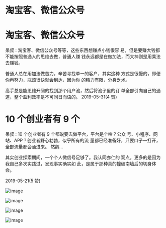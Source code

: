# 淘宝客、微信公众号

# 淘宝客、微信公众号

呆叔 : 淘宝客、微信公众号等等，这些东西想赚点小钱很容 易，但是要赚大钱都不能按照普通人的思维去做，普通人赚 钱永远都是在做加法，而大神则是用乘法去赚钱。

普通人总在用加法做苦力，辛苦寻找单一的客户，其实这种 方式是很慢的，即便你再努力，瓶颈很快就会到达，因为你 的精力有限，分身乏术。

高手总是能思维开阔的找到那个用户池，然后将池子里的订 单全部引向自己的通道，整个盈利效率是不可同日而语的。 2019-05-31(4 赞)

# 10 个创业者有 9 个

呆叔 : 10 个创业者有 9 个都说要去做平台，平台是个啥？公众 号、小程序、网站、APP？创业者野心勃勃，似乎所有的流 量都已经准备好，只要口子一打开，全部流量都会涌进来。 然鹅…

其实创业探索期间，一个个人微信号足够了。我认同亦仁的 观点，更多的是因为我自己多次实践过，发现事实确实如 此，是属于那种真的撞破南墙后的切身体会。

2019-05-21(5 赞)

![image](img/Image_038.png)

![image](img/Image_039.png)

![image](img/Image_040.png)

![image](img/Image_041.png)